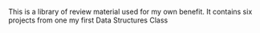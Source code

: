This is a library of review material used for my own benefit. It contains six projects from one my first Data Structures Class
